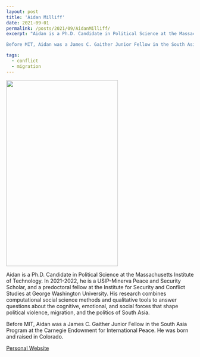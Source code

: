 ```yaml
---
layout: post
title: 'Aidan Milliff'
date: 2021-09-01
permalink: /posts/2021/09/AidanMilliff/
excerpt: "Aidan is a Ph.D. Candidate in Political Science at the Massachusetts Institute of Technology. In 2021-2022, he is a USIP-Minerva Peace and Security Scholar, and a predoctoral fellow at the Institute for Security and Conflict Studies at George Washington University. His research combines computational social science methods and qualitative tools to answer questions about the cognitive, emotional, and social forces that shape political violence, migration, and the politics of South Asia. 

Before MIT, Aidan was a James C. Gaither Junior Fellow in the South Asia Program at the Carnegie Endowment for International Peace. He was born and raised in Colorado."

tags:
  - conflict
  - migration
---
```

<img src="https://gsipe-workshop.github.io/images/Milliff_Aidan.jpg" width="300" height="500" />


Aidan is a Ph.D. Candidate in Political Science at the Massachusetts Institute of Technology. In 2021-2022, he is a USIP-Minerva Peace and Security Scholar, and a predoctoral fellow at the Institute for Security and Conflict Studies at George Washington University. His research combines computational social science methods and qualitative tools to answer questions about the cognitive, emotional, and social forces that shape political violence, migration, and the politics of South Asia. 

Before MIT, Aidan was a James C. Gaither Junior Fellow in the South Asia Program at the Carnegie Endowment for International Peace. He was born and raised in Colorado.


<a href= "https://aidanmilliff.com/">Personal Website</a>
